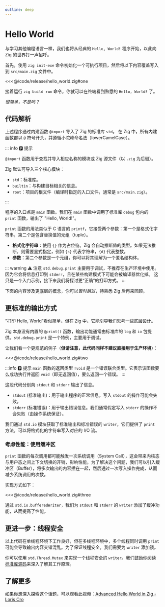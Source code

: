 ```yaml
---
outline: deep
---
```


# Hello World

与学习其他编程语言一样，我们也将从经典的 `Hello, World!` 程序开始，以此向 Zig 的世界打一声招呼。

首先，使用 `zig init-exe` 命令初始化一个可执行项目，然后将以下内容覆盖写入到 `src/main.zig` 文件中。

<!-- 引入代码片段 -->
<!-- 具体说明见：https://vitepress.dev/zh/guide/markdown#import-code-snippets -->

<<<@/code/release/hello_world.zig#one

接着运行 `zig build run` 命令，你就可以在终端看到熟悉的 `Hello, World!` 了。

_很简单，不是吗？_

## 代码解析

上述程序通过内建函数 `@import` 导入了 Zig 的标准库 `std`。
在 Zig 中，所有内建函数都以 `@` 符号开头，并遵循小驼峰命名法（lowerCamelCase）。

::: info 🅿️ 提示

`@import` 函数用于查找并导入相应名称的模块或 Zig 源文件（以 `.zig` 为后缀）。

Zig 默认可导入三个核心模块：
- `std`：标准库。
- `builtin`：与构建目标相关的信息。
- `root`：项目的根文件（编译时指定的入口文件，通常是 `src/main.zig`）。

:::

程序的入口点是 `main` 函数。我们在 `main` 函数中调用了标准库 `debug` 包内的 `print` 函数，输出了 "Hello, World!"。

`print` 函数的用法类似于 C 语言的 `printf`，它接受两个参数：第一个是格式化字符串，第二个是包含替换值的元组（tuple）。
- **格式化字符串**：使用 `{}` 作为占位符。Zig 会自动推断值的类型。如果无法推断，则需要显式指定，例如 `{s}` 代表字符串，`{d}` 代表整数。
- **参数**：第二个参数是一个元组，你可以将其理解为一个匿名结构体。

::: warning ⚠️ 注意
`std.debug.print` 主要用于调试，不推荐在生产环境中使用。因为它会将信息打印到 `stderr`，且在某些构建模式下可能会被编译器优化掉。
这只是一个入门示例，接下来我们将探讨更“正确”的打印方式。
:::

下面的内容涉及更底层的概念，你可以*暂时跳过*，待熟悉 Zig 后再来回顾。

## 更标准的输出方式

“打印 Hello, World”看似简单，但在 Zig 中，它能引导我们思考一些底层设计。

Zig 本身没有内置的 `@print()` 函数，输出功能通常由标准库的 `log` 和 `io` 包提供。`std.debug.print` 是一个特例，主要用于调试。

让我们看一个更规范的例子（**但请注意，此代码同样不建议直接用于生产环境**）：

<<<@/code/release/hello_world.zig#two

:::info 🅿️ 提示
`main` 函数的返回类型 `!void` 是一个错误联合类型。它表示该函数要么成功执行并返回 `void`（即无返回值），要么返回一个错误。
:::

这段代码分别向 `stdout` 和 `stderr` 输出了信息。
- `stdout` (标准输出)：用于输出程序的正常信息。写入 `stdout` 的操作可能会失败。
- `stderr` (标准错误)：用于输出错误信息。我们通常假定写入 `stderr` 的操作不会失败（由操作系统保证）。

我们通过 `std.io` 模块获取了标准输出和标准错误的 `writer`，它们提供了 `print` 方法，可以将格式化的字符串写入对应的 I/O 流。

### 考虑性能：使用缓冲区

`print` 函数的每次调用都可能触发一次系统调用（System Call），这会带来内核态与用户态之间上下文切换的开销，影响性能。为了解决这个问题，我们可以引入缓冲区（Buffer），将多次输出的内容攒在一起，然后通过一次写入操作完成，从而减少系统调用的次数。

实现方式如下：

<<<@/code/release/hello_world.zig#three

通过 `std.io.bufferedWriter`，我们为 `stdout` 和 `stderr` 的 `writer` 添加了缓冲功能，从而提高了性能。

## 更进一步：线程安全

以上代码在单线程环境下工作良好，但在多线程环境中，多个线程同时调用 `print` 可能会导致输出内容交错混乱。为了保证线程安全，我们需要为 `writer` 添加锁。

你可以使用 `std.Thread.Mutex` 来实现一个线程安全的 `writer`。我们鼓励你阅读[标准库源码](https://ziglang.org/documentation/master/std/#std.Thread.Mutex)来深入了解其工作原理。

## 了解更多

如果你想深入探索这个话题，可以观看此视频：[Advanced Hello World in Zig - Loris Cro](https://youtu.be/iZFXAN8kpPo?si=WNpp3t42LPp1TkFI)
